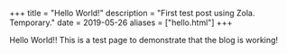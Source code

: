 +++
title = "Hello World!"
description = "First test post using Zola. Temporary."
date = 2019-05-26
aliases = ["hello.html"]
+++

Hello World!! This is a test page to demonstrate that the blog is working!
